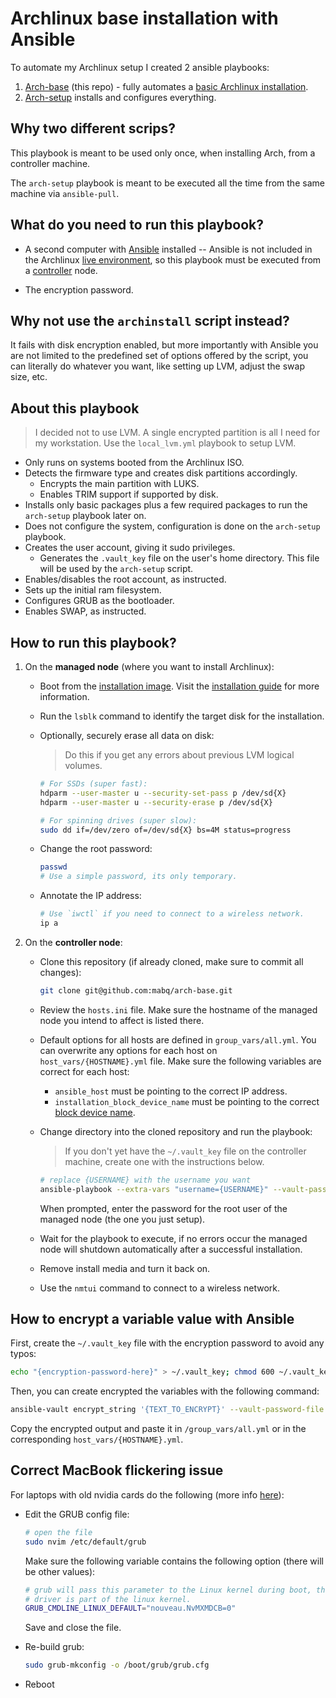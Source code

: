 # Archlinux base installation with Ansible

To automate my Archlinux setup I created 2 ansible playbooks:

1. [Arch-base](https://github.com/mabq/arch-base) (this repo) - fully automates a [basic Archlinux installation](https://wiki.archlinux.org/title/Installation_guide).
2. [Arch-setup](https://github.com/mabq/arch-setup) installs and configures everything.


## Why two different scrips?

This playbook is meant to be used only once, when installing Arch, from a controller machine.

The `arch-setup` playbook is meant to be executed all the time from the same machine via `ansible-pull`.


## What do you need to run this playbook?

  - A second computer with [Ansible](https://archlinux.org/packages/extra/any/ansible/) installed -- Ansible is not included in the Archlinux [live environment](https://wiki.archlinux.org/title/Installation_guide#Boot_the_live_environment), so this playbook must be executed from a [controller](https://docs.ansible.com/ansible/latest/getting_started/index.html#getting-started-with-ansible) node.

  - The encryption password.


## Why not use the `archinstall` script instead?

It fails with disk encryption enabled, but more importantly with Ansible you are not limited to the predefined set of options offered by the script, you can literally do whatever you want, like setting up LVM, adjust the swap size, etc.


## About this playbook

> I decided not to use LVM. A single encrypted partition is all I need for my workstation. Use the `local_lvm.yml` playbook to setup LVM.

  - Only runs on systems booted from the Archlinux ISO.
  - Detects the firmware type and creates disk partitions accordingly.
      - Encrypts the main partition with LUKS.
      <!-- - Sets up LVM on the main partition with two logical volumes; one for `/` and one for `/home`. -->
      - Enables TRIM support if supported by disk.
  - Installs only basic packages plus a few required packages to run the `arch-setup` playbook later on.
  - Does not configure the system, configuration is done on the `arch-setup` playbook.
  - Creates the user account, giving it sudo privileges.
      - Generates the `.vault_key` file on the user's home directory. This file will be used by the `arch-setup` script.
  - Enables/disables the root account, as instructed.
  - Sets up the initial ram filesystem.
  - Configures GRUB as the bootloader.
  - Enables SWAP, as instructed.


## How to run this playbook?

1. On the **managed node** (where you want to install Archlinux):

   - Boot from the [installation image](https://archlinux.org/download/). Visit the [installation guide](https://wiki.archlinux.org/title/Installation_guide) for more information.

   - Run the `lsblk` command to identify the target disk for the installation.

   - Optionally, securely erase all data on disk:

     > Do this if you get any errors about previous LVM logical volumes.

     ```bash
     # For SSDs (super fast):
     hdparm --user-master u --security-set-pass p /dev/sd{X}
     hdparm --user-master u --security-erase p /dev/sd{X}

     # For spinning drives (super slow):
     sudo dd if=/dev/zero of=/dev/sd{X} bs=4M status=progress
     ```

   - Change the root password:

     ```bash
     passwd
     # Use a simple password, its only temporary.
     ```

   - Annotate the IP address:

     ```bash
     # Use `iwctl` if you need to connect to a wireless network.
     ip a
     ```

2. On the **controller node**:

   - Clone this repository (if already cloned, make sure to commit all changes):

     ```bash
     git clone git@github.com:mabq/arch-base.git
     ```

   - Review the `hosts.ini` file. Make sure the hostname of the managed node you intend to affect is listed there.

   - Default options for all hosts are defined in `group_vars/all.yml`. You can overwrite any options for each host on `host_vars/{HOSTNAME}.yml` file. Make sure the following variables are correct for each host:

     - `ansible_host` must be pointing to the correct IP address.
     - `installation_block_device_name` must be pointing to the correct [block device name](https://wiki.archlinux.org/title/Device_file#Block_devices).

   - Change directory into the cloned repository and run the playbook:

     > If you don't yet have the `~/.vault_key` file on the controller machine, create one with the instructions below.

     ```bash
     # replace {USERNAME} with the username you want
     ansible-playbook --extra-vars "username={USERNAME}" --vault-password-file ~/.vault_key --ask-pass local.yml
     ```

     When prompted, enter the password for the root user of the managed node (the one you just setup).

   - Wait for the playbook to execute, if no errors occur the managed node will shutdown automatically after a successful installation.

   - Remove install media and turn it back on.

   - Use the `nmtui` command to connect to a wireless network.


## How to encrypt a variable value with Ansible

First, create the `~/.vault_key` file with the encryption password to avoid any typos:

   ```bash
   echo "{encryption-password-here}" > ~/.vault_key; chmod 600 ~/.vault_key
   ```

Then, you can create encrypted the variables with the following command:

   ```bash
   ansible-vault encrypt_string '{TEXT_TO_ENCRYPT}' --vault-password-file ~/.vault_key --name '{VARIABLE_NAME}'`
   ```

Copy the encrypted output and paste it in `/group_vars/all.yml` or in the corresponding `host_vars/{HOSTNAME}.yml`.


## Correct MacBook flickering issue

For laptops with old nvidia cards do the following (more info [here](https://ubuntuforums.org/showthread.php?t=2498385)):

- Edit the GRUB config file:

  ```bash
  # open the file
  sudo nvim /etc/default/grub
  ```
 
  Make sure the following variable contains the following option (there will be other values):

  ```bash
  # grub will pass this parameter to the Linux kernel during boot, the noveau
  # driver is part of the linux kernel.
  GRUB_CMDLINE_LINUX_DEFAULT="nouveau.NvMXMDCB=0"
  ```

  Save and close the file.

- Re-build grub:

  ```bash
  sudo grub-mkconfig -o /boot/grub/grub.cfg
  ```

- Reboot
